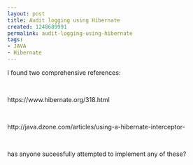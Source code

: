 ```yaml
---
layout: post
title: Audit logging using Hibernate
created: 1248689991
permalink: audit-logging-using-hibernate
tags:
- JAVA
- Hibernate
---
```

<p>I found two comprehensive references:</p>
<p>&nbsp;</p>
<p>https://www.hibernate.org/318.html</p>
<p>&nbsp;</p>
<p>http://java.dzone.com/articles/using-a-hibernate-interceptor-</p>
<p>&nbsp;</p>
<p>has anyone suceesfully attempted to implement any of these?</p>
